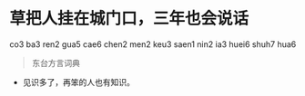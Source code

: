 # 草把人挂在城门口，三年也会说话
co3 ba3 ren2 gua5 cae6 chen2 men2 keu3 saen1 nin2 ia3 huei6 shuh7 hua6
> 东台方言词典
- 见识多了，再笨的人也有知识。
